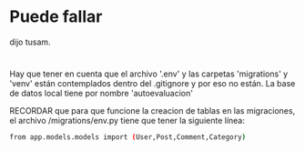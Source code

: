 # Puede fallar
dijo tusam.
# 
Hay que tener en cuenta que el archivo '.env' y las carpetas 'migrations' y 'venv' están contemplados dentro del .gitignore y por eso no están.
La base de datos local tiene por nombre 'autoevaluacion'

RECORDAR que para que funcione la creacion de tablas en las migraciones, el archivo /migrations/env.py tiene que tener la siguiente línea:
```bash
from app.models.models import (User,Post,Comment,Category)
```

